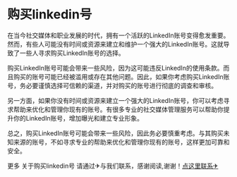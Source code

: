 # 购买linkedin号

在当今社交媒体和职业发展的时代，拥有一个活跃的LinkedIn账号变得愈发重要。然而，有些人可能没有时间或资源来建立和维护一个强大的LinkedIn账号。这就导致了一些人寻求购买LinkedIn账号的选择。

购买LinkedIn账号可能会带来一些风险，因为这可能违反LinkedIn的使用条款。而且购买的账号可能已经被滥用或存在其他问题。因此，如果你考虑购买LinkedIn账号，务必要谨慎选择可信赖的渠道，并对购买的账号进行彻底的调查和审核。

另一方面，如果你没有时间或资源来建立一个强大的LinkedIn账号，你可以考虑寻求帮助来优化和管理你现有的账号。有很多专业的社交媒体管理服务可以帮助你提升你的LinkedIn账号，增加曝光和建立专业形象。

总之，购买LinkedIn账号可能会带来一些风险，因此务必要慎重考虑。与其购买未知来源的账号，不如寻求专业的帮助来优化和管理你现有的账号，这样更加可靠和安全。

更多 关于购买linkedin号 请通过✈与我们联系，感谢阅读,谢谢！[点这里联系✈](https://acc.k02.cc)